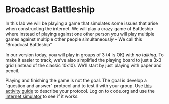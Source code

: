 # Broadcast Battleship
In this lab we will be playing a game that simulates some issues that arise when constructing the internet. We will play a crazy game of Battleship where instead of playing against one other person you will play multiple games against multiple other people simultaneously – We call this “Broadcast Battleship”

In our version today, you will play in groups of 3 (4 is OK) with _no talking_. To make it easier to track, we’ve also simplified the playing board to just a 3x3 grid (instead of the classic 10x10). We’ll start by just playing with paper and pencil.

Playing and finishing the game is not the goal. The goal is develop a "question and answer" protocol and to test it with your group. Use [this activity guide](https://docs.google.com/document/d/1hq1UNK1Q4K0LHqmu0_yeO0a0NQKHzC8W--Q0QaISHVI/edit) to describe your protocol. Log on to code.org and use the [internet simulator](https://studio.code.org/s/csp1/stage/9/puzzle/2) to see if it works.
